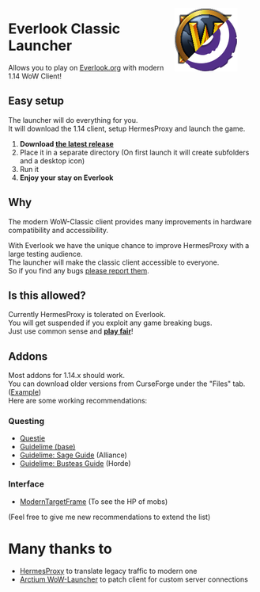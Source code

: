 <figure>
    <img align="right" src="./everlook-classic-icon.png" alt="icon">
</figure>

# Everlook Classic Launcher
Allows you to play on [Everlook.org](https://everlook.org/) with modern 1.14 WoW Client!

## Easy setup
The launcher will do everything for you.  
It will download the 1.14 client, setup HermesProxy and launch the game.

1. **Download [the latest release](https://github.com/0blu/EverlookClassicLauncher/releases)**
2. Place it in a separate directory (On first launch it will create subfolders and a desktop icon)
3. Run it
4. **Enjoy your stay on Everlook**

## Why
The modern WoW-Classic client provides many improvements in hardware compatibility and accessibility.

With Everlook we have the unique chance to improve HermesProxy with a large testing audience.   
The launcher will make the classic client accessible to everyone.  
So if you find any bugs [please report them](https://github.com/WowLegacyCore/HermesProxy/issues/new/choose).

## Is this allowed?
Currently HermesProxy is tolerated on Everlook.  
You will get suspended if you exploit any game breaking bugs.  
Just use common sense and <u>**play fair**</u>!

## Addons
Most addons for 1.14.x should work.  
You can download older versions from CurseForge under the "Files" tab. ([Example](https://www.curseforge.com/wow/addons/questie/files/all?filter-game-version=2020709689%3A9094))  
Here are some working recommendations:

### Questing
- [Questie](https://www.curseforge.com/wow/addons/questie/download/3519759)
- [Guidelime (base)](https://www.curseforge.com/wow/addons/guidelime/download/4026001)
- [Guidelime: Sage Guide](https://www.curseforge.com/wow/addons/guidelime_sage/download/3810259) (Alliance)
- [Guidelime: Busteas Guide](https://www.curseforge.com/wow/addons/guidelime-busteas-1-60-leveling/download/3521451) (Horde)

### Interface
- [ModernTargetFrame](https://www.curseforge.com/wow/addons/modern-targetframe/download/4024275) (To see the HP of mobs)

(Feel free to give me new recommendations to extend the list)

# Many thanks to
- [HermesProxy](https://github.com/WowLegacyCore/HermesProxy) to translate legacy traffic to modern one
- [Arctium WoW-Launcher](https://github.com/Arctium/WoW-Launcher) to patch client for custom server connections
